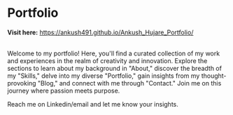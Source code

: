 # Portfolio

**Visit here:**  https://ankush491.github.io/Ankush_Hujare_Portfolio/

<br>
Welcome to my portfolio! Here, you'll find a curated collection of my work and experiences in the realm of creativity and innovation. Explore the sections to learn about my background in "About," discover the breadth of my "Skills," delve into my diverse "Portfolio," gain insights from my thought-provoking "Blog," and connect with me through "Contact." Join me on this journey where passion meets purpose.
<br>

 

Reach me on Linkedin/email and let me know your insights.
